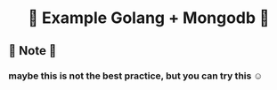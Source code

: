 <div align="center">

# 🌟 Example Golang + Mongodb 🌟

</div>

## 📖 Note 📖

### maybe this is not the best practice, but you can try this ☺